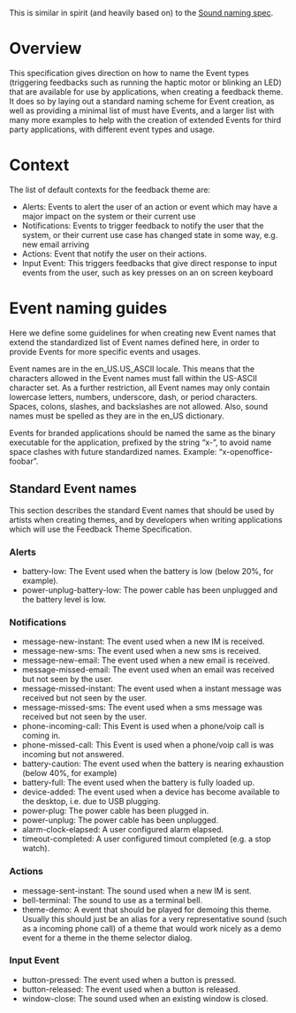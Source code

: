 This is similar in spirit (and heavily based on) to the [Sound naming spec][].

# Overview

This specification gives direction on how to name the Event types
(triggering feedbacks such as running the haptic motor or blinking an
LED) that are available for use by applications, when creating a
feedback theme. It does so by laying out a standard naming scheme for
Event creation, as well as providing a minimal list of must have
Events, and a larger list with many more examples to help with the
creation of extended Events for third party applications, with
different event types and usage.

# Context

The list of default contexts for the feedback theme are:

- Alerts: Events to alert the user of an action or event which may
  have a major impact on the system or their current use
- Notifications: Events to trigger feedback to notify the user that
  the system, or their current use case has changed state in some way,
  e.g. new email arriving
- Actions:	Event that notify the user on their actions.
- Input Event: This triggers feedbacks that give direct response to
  input events from the user, such as key presses on an on screen
  keyboard

# Event naming guides

Here we define some guidelines for when creating new Event names
that extend the standardized list of Event names defined here, in
order to provide Events for more specific events and usages.

Event names are in the en_US.US_ASCII locale. This means that the
characters allowed in the Event names must fall within the US-ASCII
character set. As a further restriction, all Event names may only
contain lowercase letters, numbers, underscore, dash, or period
characters. Spaces, colons, slashes, and backslashes are not
allowed. Also, sound names must be spelled as they are in the en_US
dictionary.

Events for branded applications should be named the same as the binary
executable for the application, prefixed by the string “x-”, to avoid
name space clashes with future standardized names. Example:
“x-openoffice-foobar”.

## Standard Event names

This section describes the standard Event names that should be used
by artists when creating themes, and by developers when writing
applications which will use the Feedback Theme Specification.

### Alerts

- battery-low: The Event used when the battery is low (below 20%, for example).
- power-unplug-battery-low: The power cable has been unplugged and the battery level is low.

### Notifications

- message-new-instant: The event used when a new IM is received.
- message-new-sms:  The event used when a new sms is received.
- message-new-email:  The event used when a new email is received.
- message-missed-email: The event used when an email  was received but not seen by the user.
- message-missed-instant: The event used when a instant message was received but not seen by the user.
- message-missed-sms: The event used when a sms message was received but not seen by the user.
- phone-incoming-call: This Event is used when a phone/voip call is coming in.
- phone-missed-call: This Event is used when a phone/voip call is was incoming but not answered.
- battery-caution: The event used when the battery is nearing exhaustion (below 40%, for example)
- battery-full:	The event used when the battery is fully loaded up.
- device-added: The event used when a device has become available to the desktop, i.e. due to USB plugging.
- power-plug: The power cable has been plugged in.
- power-unplug: The power cable has been unplugged.
- alarm-clock-elapsed: A user configured alarm elapsed.
- timeout-completed: A user configured timout completed (e.g. a stop watch).

### Actions

- message-sent-instant: The sound used when a new IM is sent.
- bell-terminal: The sound to use as a terminal bell.
- theme-demo: A event that should be played for demoing this theme. Usually
  this should just be an alias for a very representative sound (such as
  a incoming phone call) of a theme that would work nicely as a demo event for
  a theme in the theme selector dialog.

### Input Event

- button-pressed:	The event used when a button is pressed.
- button-released:  The event used when a button is released.
- window-close:     The sound used when an existing window is closed.

[Sound naming spec]: http://0pointer.de/public/sound-naming-spec.html
